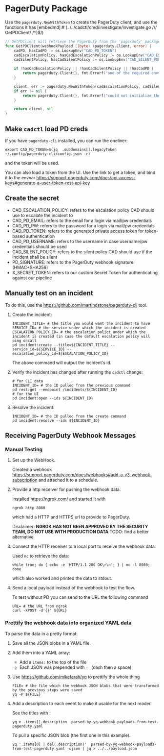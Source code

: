 # PagerDuty Package

Use the `pagerduty.NewWithToken` to create the PagerDuty client, and use the functions it has
[embedmd]:# (../../cadctl/cmd/investigate/investigate.go /\/\/ GetPDClient/ /^}$/)
```go
// GetPDClient will retrieve the PagerDuty from the 'pagerduty' package
func GetPDClient(webhookPayload []byte) (pagerduty.Client, error) {
	cadPD, hasCadPD := os.LookupEnv("CAD_PD_TOKEN")
	cadEscalationPolicy, hasCadEscalationPolicy := os.LookupEnv("CAD_ESCALATION_POLICY")
	cadSilentPolicy, hasCadSilentPolicy := os.LookupEnv("CAD_SILENT_POLICY")

	if !hasCadEscalationPolicy || !hasCadSilentPolicy || !hasCadPD {
		return pagerduty.Client{}, fmt.Errorf("one of the required envvars in the list '(CAD_ESCALATION_POLICY CAD_SILENT_POLICY CAD_PD_TOKEN)' is missing")
	}

	client, err := pagerduty.NewWithToken(cadEscalationPolicy, cadSilentPolicy, webhookPayload, cadPD)
	if err != nil {
		return pagerduty.Client{}, fmt.Errorf("could not initialize the client: %w", err)
	}

	return client, nil
}
```

## Make `cadctl` load PD creds

If you have `pagerduty-cli` installed, you can run the oneliner:

```
export CAD_PD_TOKEN=$(jq  .subdomains[].legacyToken ~/.config/pagerduty-cli/config.json -r) 
```
and the token will be used.

You can also load a token from the UI. Use the link to get a token, and bind it to the envvar https://support.pagerduty.com/docs/api-access-keys#generate-a-user-token-rest-api-key

## Create the secret 

* CAD_ESCALATION_POLICY: refers to the escalation policy CAD should use to escalate the incident to
* CAD_PD_EMAIL: refers  to the email for a login via mail/pw credentials
* CAD_PD_PW: refers to the password for a login via mail/pw credentials
* CAD_PD_TOKEN: refers to the generated private access token for token-based authentication
* CAD_PD_USERNAME: refers to the username in case username/pw credentials should be used
* CAD_SILENT_POLICY: refers to the silent policy CAD should use if the incident shall be silent
* PD_SIGNATURE: refers to the PagerDuty webhook signature (HMAC+SHA256)
* X_SECRET_TOKEN: refers to our custom Secret Token for authenticating against our pipeline


## Manually test on an incident

To do this, use the https://github.com/martindstone/pagerduty-cli tool.

1. Create the incident:

	```shell
	INCIDENT_TITLE= # the title you would want the incident to have
	SERVICE_ID= # the service under which the incident is created
	ESCALATION_POLICY_ID= # the escalation polict under which the incident is created (in case the default escalation policy will ping oncall
	pd incident:create --title=${INCIDENT_TITLE} --service_id=${SERVICE_ID} --escalation_policy_id=${ESCALATION_POLICY_ID}
	```

	The above command will output the incident's id.

2. Verify the incident has changed after running the `cadctl` change:

	```shell
	# for CLI data
	INCIDENT_ID= # the ID pulled from the previous command
	pd rest:get --endpoint /incidents/${INCIDENT_ID}
	# for the UI
	pd incident:open --ids ${INCIDENT_ID}
	```

3. Resolve the incident:

	```shell
	INCIDENT_ID= # the ID pulled from the create command
	pd incident:resolve --ids ${INCIDENT_ID}
	```

## Receiving PagerDuty Webhook Messages

### Manual Testing

1. Set up the WebHook.
   
   Created a webhook https://support.pagerduty.com/docs/webhooks#add-a-v3-webhook-subscription and attached it to a schedule.

2. Provide a http receiver for pushing the webhook data.

	Installed https://ngrok.com/ and started it with 
	```
	ngrok http 8080
	```
	which had a HTTP and HTTPS url to provide to PagerDuty.

	Disclaimer: **NGROK HAS NOT BEEN APPROVED BY THE SECURITY TEAM, DO NOT USE WITH PRODUCTION DATA** TODO: find a better alternative

3. Connect the HTTP receiver to a local port to receive the webhook data.
   
	Used `nc` to retrieve the data:

	```
	while true; do { echo -e 'HTTP/1.1 200 OK\r\n'; } | nc -l 8080; done
	```

	which also worked and printed the data to stdout.

4. Send a local payload instead of the webhook to test the flow.
   
	To test without PD you can send to the URL the following command

	```
	URL= # the URL from ngrok
	curl -XPOST -d'{}' ${URL}
	```

### Prettify the webhook data into organized YAML data
To parse the data in a pretty format:

1. Save all the JSON blobs in a YAML file.
   
2. Add them into a YAML array: 
     - Add a `items:` to the top of the file
     - Each JSON was prepended with `- ` (dash then a space)

3. Use https://github.com/mikefarah/yq to prettify the whole thing

	```
	FILE= # the file which the webhook JSON blobs that were transformed by the previous steps were saved
	yq -P ${FILE}
	```

4. Add a description to each event to make it usable for the next reader.

	See the titles with :
	```
	yq e .items[].description  parsed-by-yq-webhook-payloads-from-test-pagerduty.yaml
	```

	To pull a specific JSON blob (the first one in this example).
	```
	yq '.items[0] | del(.description)'  parsed-by-yq-webhook-payloads-from-test-pagerduty.yaml -ojson | jq > ../../payload.json
	```
